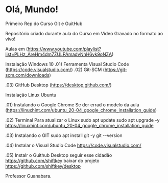 # Olá, Mundo!
 Primeiro Rep do Curso Git e GuitHub

Repositório criado durante aula do Curso em Vídeo Gravado no formato ao vivo!

Aulas em (https://www.youtube.com/playlist?list=PLHz_AreHm4dm7ZULPAmadvNhH6vk9oNZA)


Instalação Windows 10
.01) Ferramenta Visual Studio Code (https://code.visualstudio.com/)
.02) Git-SCM (https://git-scm.com/downloads)

.03) GitHub Desktop (https://desktop.github.com/)


Instalação Linux Ubuntu

.01) Instalando o Google Chrome
Se der errad o modelo da aula (https://linuxhint.com/ubuntu_20-04_google_chrome_installation_guide)


.02) Terminal Para atualizar o Linux
sudo apt update
sudo apt upgrade -y
https://linuxhint.com/ubuntu_20-04_google_chrome_installation_guide

.03) Instalando o GIT
sudo apt install git -y
git --version

.04) Instalar o Visual Studio Code
https://code.visualstudio.com/

.05) Instalr o Guithub Desktop
seguir esse cidadão https://github.com/shiftkey
baixar do projeto https://github.com/shiftkey/desktop


Professor Guanabara.
